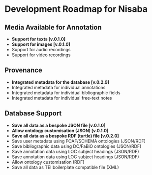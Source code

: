 # Development Roadmap for Nisaba

## Media Available for Annotation

+ **Support for texts [v.0.1.0]**
+ **Support for images [v.0.1.0]**
+ Support for audio recordings
+ Support for video recordings

## Provenance

+ **Integrated metadata for the database [v.0.2.9]**
+ Integrated metadata for individual annotations
+ Integrated metadata for individual bibliographic fields
+ Integrated metadata for individual free-text notes

## Database Support

+ **Save all data as a bespoke JSON file [v.0.1.0]**
+ **Allow ontology customisation (JSON) [v.0.1.0]**
+ **Save all data as a bespoke RDF (turtle) file [v.0.2.0]**
+ Save user metadata using FOAF/SCHEMA ontologies (JSON/RDF)
+ Save bibliographic data using DC/FaBiO ontologies (JSON/RDF)
+ Save annotation data using LOC subject headings (JSON/RDF)
+ Save annotation data using LOC subject headings (JSON/RDF)
+ Allow ontology customisation (RDF)
+ Save all data as TEI boilerplate compatible file (XML)

